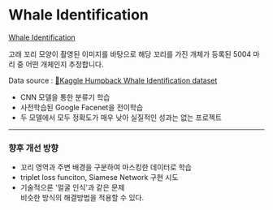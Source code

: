 # Whale Identification
[Whale Identification](https://www.notion.so/S4_Whale-Identification-8e4d8a8838dc486798dcd31ebd40649c)

고래 꼬리 모양이 촬영된 이미지를 바탕으로 해당 꼬리를 가진 개체가 등록된 5004 마리 중 어떤 개체인지 추정합니다. 

Data source : [🔗Kaggle Humpback Whale Identification dataset](https://www.kaggle.com/c/humpback-whale-identification/data) 

- CNN 모델을 통한 분류기 학습
- 사전학습된 Google Facenet을 전이학습
- 두 모델에서 모두 정확도가 매우 낮아 실질적인 성과는 없는 프로젝트

---

### 향후 개선 방향
- 꼬리 영역과 주변 배경을 구분하여 마스킹한 데이터로 학습
- triplet loss funciton, Siamese Network 구현 시도
- 기술적으론 '얼굴 인식'과 같은 문제  
비슷한 방식의 해결방법을 적용할 수 있다.
